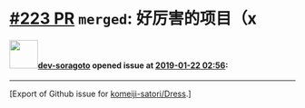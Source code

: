 # [\#223 PR](https://github.com/komeiji-satori/Dress/pull/223) `merged`: 好厉害的项目（x

#### <img src="https://avatars.githubusercontent.com/u/43477078?u=230a4fec8afd5debd46a76e93ba394fb713f09e0&v=4" width="50">[dev-soragoto](https://github.com/dev-soragoto) opened issue at [2019-01-22 02:56](https://github.com/komeiji-satori/Dress/pull/223):






-------------------------------------------------------------------------------



[Export of Github issue for [komeiji-satori/Dress](https://github.com/komeiji-satori/Dress).]
